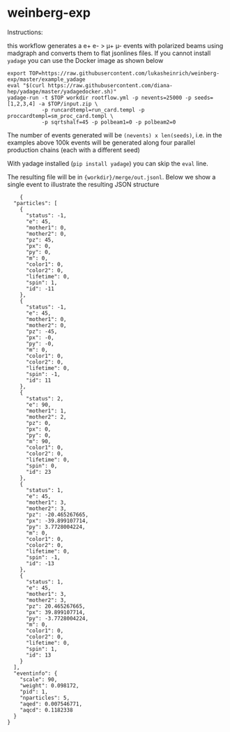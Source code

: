 # weinberg-exp

Instructions:

this workflow generates a e+ e- > µ+ µ- events with polarized beams using madgraph and converts them to flat jsonlines files. If you cannot install `yadage` you can use the Docker image as shown below

    export TOP=https://raw.githubusercontent.com/lukasheinrich/weinberg-exp/master/example_yadage
    eval "$(curl https://raw.githubusercontent.com/diana-hep/yadage/master/yadagedocker.sh)"
    yadage-run -t $TOP workdir rootflow.yml -p nevents=25000 -p seeds=[1,2,3,4] -a $TOP/input.zip \
               -p runcardtempl=run_card.templ -p proccardtempl=sm_proc_card.templ \
               -p sqrtshalf=45 -p polbeam1=0 -p polbeam2=0 

The number of events generated will be `(nevents) x len(seeds)`, i.e. in the examples above 100k events will be generated along four parallel production chains (each with a different seed)

With yadage installed (`pip install yadage`) you can skip the `eval` line.

The resulting file will be in `{workdir}/merge/out.jsonl`. Below we show a single event to illustrate the resulting JSON structure

        {
      "particles": [
        {
          "status": -1,
          "e": 45,
          "mother1": 0,
          "mother2": 0,
          "pz": 45,
          "px": 0,
          "py": 0,
          "m": 0,
          "color1": 0,
          "color2": 0,
          "lifetime": 0,
          "spin": 1,
          "id": -11
        },
        {
          "status": -1,
          "e": 45,
          "mother1": 0,
          "mother2": 0,
          "pz": -45,
          "px": -0,
          "py": -0,
          "m": 0,
          "color1": 0,
          "color2": 0,
          "lifetime": 0,
          "spin": -1,
          "id": 11
        },
        {
          "status": 2,
          "e": 90,
          "mother1": 1,
          "mother2": 2,
          "pz": 0,
          "px": 0,
          "py": 0,
          "m": 90,
          "color1": 0,
          "color2": 0,
          "lifetime": 0,
          "spin": 0,
          "id": 23
        },
        {
          "status": 1,
          "e": 45,
          "mother1": 3,
          "mother2": 3,
          "pz": -20.465267665,
          "px": -39.899107714,
          "py": 3.7728004224,
          "m": 0,
          "color1": 0,
          "color2": 0,
          "lifetime": 0,
          "spin": -1,
          "id": -13
        },
        {
          "status": 1,
          "e": 45,
          "mother1": 3,
          "mother2": 3,
          "pz": 20.465267665,
          "px": 39.899107714,
          "py": -3.7728004224,
          "m": 0,
          "color1": 0,
          "color2": 0,
          "lifetime": 0,
          "spin": 1,
          "id": 13
        }
      ],
      "eventinfo": {
        "scale": 90,
        "weight": 0.098172,
        "pid": 1,
        "nparticles": 5,
        "aqed": 0.007546771,
        "aqcd": 0.1182338
      }
    }

